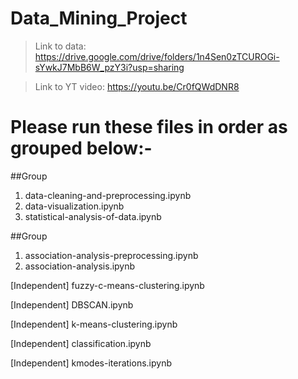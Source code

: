 # Data_Mining_Project

>Link to data: https://drive.google.com/drive/folders/1n4Sen0zTCUROGi-sYwkJ7MbB6W_pzY3i?usp=sharing

>Link to YT video: https://youtu.be/Cr0fQWdDNR8

# Please run these files in order as grouped below:- 

##Group
1. data-cleaning-and-preprocessing.ipynb
2. data-visualization.ipynb
3. statistical-analysis-of-data.ipynb

##Group
1. association-analysis-preprocessing.ipynb
2. association-analysis.ipynb

[Independent] fuzzy-c-means-clustering.ipynb

[Independent] DBSCAN.ipynb

[Independent] k-means-clustering.ipynb

[Independent] classification.ipynb

[Independent] kmodes-iterations.ipynb 
